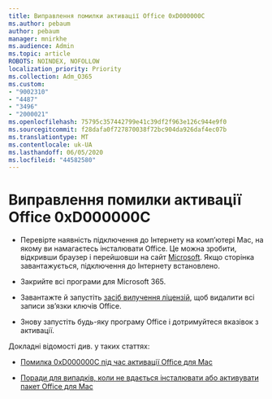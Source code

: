 ```yaml
---
title: Виправлення помилки активації Office 0xD000000C
ms.author: pebaum
author: pebaum
manager: mnirkhe
ms.audience: Admin
ms.topic: article
ROBOTS: NOINDEX, NOFOLLOW
localization_priority: Priority
ms.collection: Adm_O365
ms.custom:
- "9002310"
- "4487"
- "3496"
- "2000021"
ms.openlocfilehash: 75795c357442799e41c39df2f963e126c944e9f0
ms.sourcegitcommit: f28dafa0f727870038f72bc904da926daf4ec07b
ms.translationtype: MT
ms.contentlocale: uk-UA
ms.lasthandoff: 06/05/2020
ms.locfileid: "44582580"
---
```

# <a name="resolve-office-activation-error-0xd000000c"></a>Виправлення помилки активації Office 0xD000000C

- Перевірте наявність підключення до Інтернету на комп’ютері Mac, на якому ви намагаєтесь інсталювати Office. Це можна зробити, відкривши браузер і перейшовши на сайт [Microsoft](https://www.microsoft.com). Якщо сторінка завантажується, підключення до Інтернету встановлено.

- Закрийте всі програми для Microsoft 365.

- Завантажте й запустіть [засіб вилучення ліцензій](https://go.microsoft.com/fwlink/?linkid=849815), щоб видалити всі записи зв’язки ключів Office.

- Знову запустіть будь-яку програму Office і дотримуйтеся вказівок з активації.

Докладні відомості див. у таких статтях:

- [Помилка 0xD000000C під час активації Office для Mac](https://support.office.com/article/error-0xd000000c-when-activating-office-for-mac-da865931-4658-4829-ba2d-8133390c6d25)

- [Поради для випадків, коли не вдається інсталювати або активувати пакет Office для Mac](https://support.office.com/article/what-to-try-if-you-can-t-install-or-activate-office-for-mac-5efba2b4-b1e6-4e5f-bf3c-6ab945d03dea)

